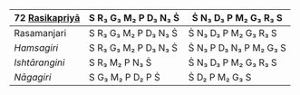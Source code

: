 | 72 [Rasikapriyā](https://en.wikipedia.org/wiki/Rasikapriya "Rasikapriya") | S R₃ G₃ M₂ P D₃ N₃ Ṡ | Ṡ N₃ D₃ P M₂ G₃ R₃ S   |
| ------------------------------------------------------------------------- | -------------------- | ---------------------- |
| Rasamanjari                                                               | S R₃ G₃ M₂ P D₃ N₃ Ṡ | Ṡ N₃ D₃ P M₂ G₃ R₃ S   |
| _Hamsagiri_                                                               | S R₃ G₃ M₂ P D₃ N₃ Ṡ | Ṡ N₃ P D₃ N₃ P M₂ G₃ S |
| _Ishtārangini_                                                            | S R₃ M₂ P N₃ Ṡ       | Ṡ N₃ D₃ P M₂ G₃ R₃ S   |
| _Nāgagiri_                                                                | S G₃ M₂ P D₂ P Ṡ     | Ṡ D₂ P M₂ G₃ S         |
